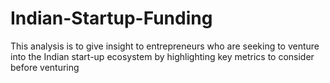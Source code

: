 # Indian-Startup-Funding
This analysis is to give insight to entrepreneurs who are seeking to venture into the Indian start-up ecosystem by highlighting key metrics to consider before venturing
